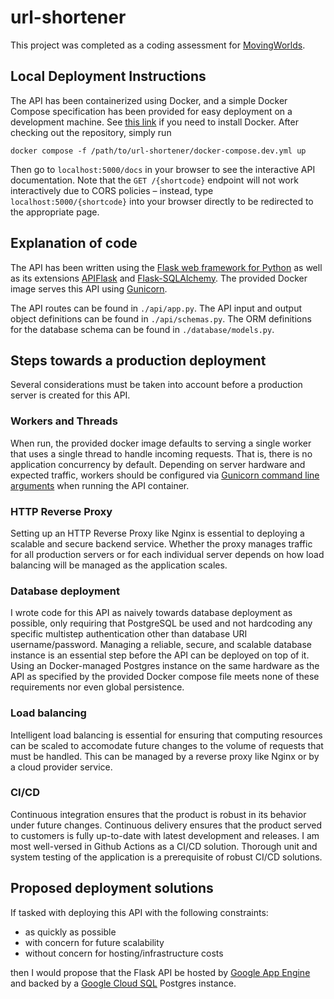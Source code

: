 # url-shortener

This project was completed as a coding assessment for [MovingWorlds](movingworlds.org).

## Local Deployment Instructions

The API has been containerized using Docker, and a simple Docker Compose specification has been provided for easy deployment on a development machine. See [this link](https://docs.docker.com/get-docker/) if you need to install Docker. After checking out the repository, simply run

```
docker compose -f /path/to/url-shortener/docker-compose.dev.yml up
```

Then go to `localhost:5000/docs` in your browser to see the interactive API documentation. Note that the `GET /{shortcode}` endpoint will not work interactively due to CORS policies – instead, type `localhost:5000/{shortcode}` into your browser directly to be redirected to the appropriate page.

## Explanation of code

The API has been written using the [Flask web framework for Python](https://flask.palletsprojects.com/en/2.2.x/) as well as its extensions [APIFlask](https://apiflask.com/) and [Flask-SQLAlchemy](https://flask-sqlalchemy.palletsprojects.com/en/3.0.x/). The provided Docker image serves this API using [Gunicorn](https://gunicorn.org).

The API routes can be found in `./api/app.py`. The API input and output object definitions can be found in `./api/schemas.py`. The ORM definitions for the database schema can be found in `./database/models.py`.

## Steps towards a production deployment

Several considerations must be taken into account before a production server is created for this API.

### Workers and Threads

When run, the provided docker image defaults to serving a single worker that uses a single thread to handle incoming requests. That is, there is no application concurrency by default. Depending on server hardware and expected traffic, workers should be configured via [Gunicorn command line arguments](https://docs.gunicorn.org/en/latest/settings.html#worker-processes) when running the API container.

### HTTP Reverse Proxy

Setting up an HTTP Reverse Proxy like Nginx is essential to deploying a scalable and secure backend service. Whether the proxy manages traffic for all production servers or for each individual server depends on how load balancing will be managed as the application scales.

### Database deployment

I wrote code for this API as naively towards database deployment as possible, only requiring that PostgreSQL be used and not hardcoding any specific multistep authentication other than database URI username/password. Managing a reliable, secure, and scalable database instance is an essential step before the API can be deployed on top of it. Using an Docker-managed Postgres instance on the same hardware as the API as specified by the provided Docker compose file meets none of these requirements nor even global persistence.

### Load balancing

Intelligent load balancing is essential for ensuring that computing resources can be scaled to accomodate future changes to the volume of requests that must be handled. This can be managed by a reverse proxy like Nginx or by a cloud provider service.

### CI/CD

Continuous integration ensures that the product is robust in its behavior under future changes. Continuous delivery ensures that the product served to customers is fully up-to-date with latest development and releases. I am most well-versed in Github Actions as a CI/CD solution. Thorough unit and system testing of the application is a prerequisite of robust CI/CD solutions.

## Proposed deployment solutions

If tasked with deploying this API with the following constraints:

- as quickly as possible
- with concern for future scalability
- without concern for hosting/infrastructure costs

then I would propose that the Flask API be hosted by [Google App Engine](https://cloud.google.com/appengine) and backed by a [Google Cloud SQL](https://cloud.google.com/sql) Postgres instance.

